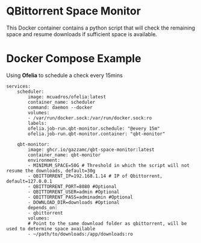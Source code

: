 # QBittorrent Space Monitor

This Docker container contains a python script that will check the remaining space and resume downloads if sufficient space is available.

# Docker Compose Example
Using **Ofelia** to schedule a check every 15mins

```
services:
    scheduler:
        image: mcuadros/ofelia:latest
        container_name: scheduler
        command: daemon --docker
        volumes:
        - /var/run/docker.sock:/var/run/docker.sock:ro
        labels:
        ofelia.job-run.qbt-monitor.schedule: "@every 15m"
        ofelia.job-run.qbt-monitor.container: "qbt-monitor"

    qbt-monitor:
        image: ghcr.io/gazzamc/qbt-space-monitor:latest
        container_name: qbt-monitor
        environment:
        - MINIMUM_SPACE=50G # Threshold in which the script will not resume the downloads, default=30g
        - QBITTORRENT_IP=192.168.1.14 # IP of Qbittorrent, default=127.0.0.1
        - QBITTORRENT_PORT=8080 #Optional
        - QBITTORRENT_USER=admin #Optional
        - QBITTORRENT_PASS=adminadmin #Optional
        - DOWNLOAD_DIR=downloads #Optional
        depends_on:
        - qbittorrent
        volumes:
        # Point to the same download folder as qbittorrent, will be used to determine space available
        - ~/path/to/downloads:/app/downloads:ro

```